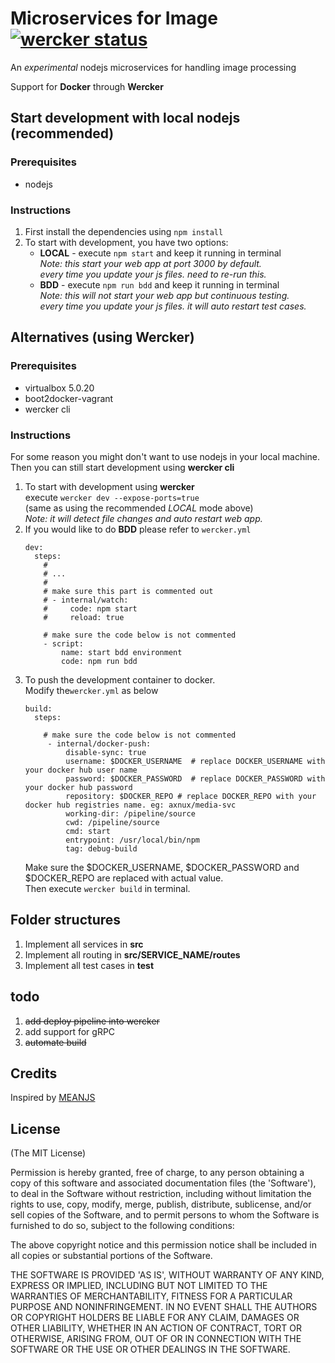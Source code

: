 # Microservices for Image [![wercker status](https://app.wercker.com/status/812f92fff4a3e5c610d61d083dd73194/s "wercker status")](https://app.wercker.com/project/bykey/812f92fff4a3e5c610d61d083dd73194)


An *experimental* nodejs microservices for handling image processing

Support for **Docker** through **Wercker**

## Start development with local nodejs (recommended)
### Prerequisites
- nodejs
### Instructions
1. First install the dependencies using `npm install`  
2. To start with development, you have two options:
   - **LOCAL** - execute `npm start` and keep it running in terminal  
       *Note: this start your web app at port 3000 by default.*  
       *every time you update your js files. need to re-run this.*
   - **BDD** - execute `npm run bdd` and keep it running in terminal  
       *Note: this will not start your web app but continuous testing.*  
       *every time you update your js files. it will auto restart test cases.*

## Alternatives (using Wercker)
### Prerequisites
- virtualbox 5.0.20
- boot2docker-vagrant
- wercker cli
### Instructions
For some reason you might don't want to use nodejs in your local machine.   
Then you can still start development using **wercker cli**
1. To start with development using **wercker**  
    execute `wercker dev --expose-ports=true`   
     (same as using the recommended *LOCAL* mode above)    
     *Note: it will detect file changes and auto restart web app.*  
2. If you would like to do **BDD** please refer to `wercker.yml`  
	```
	dev:
	  steps:
        #
	    # ...
        #
	    # make sure this part is commented out
	    # - internal/watch:
	    #     code: npm start
	    #     reload: true

	    # make sure the code below is not commented
	    - script:
	        name: start bdd environment
	        code: npm run bdd

	```  
3. To push the development container to docker.  
    Modify the`wercker.yml` as below
	```
	build:
	  steps:

	    # make sure the code below is not commented  
	     - internal/docker-push:
	         disable-sync: true
	         username: $DOCKER_USERNAME  # replace DOCKER_USERNAME with your docker hub user name
	         password: $DOCKER_PASSWORD  # replace DOCKER_PASSWORD with your docker hub password
	         repository: $DOCKER_REPO # replace DOCKER_REPO with your docker hub registries name. eg: axnux/media-svc
	         working-dir: /pipeline/source
	         cwd: /pipeline/source
	         cmd: start
	         entrypoint: /usr/local/bin/npm
	         tag: debug-build

	```
    Make sure the $DOCKER_USERNAME, $DOCKER_PASSWORD and $DOCKER_REPO are replaced with actual value.  
    Then execute `wercker build` in terminal.  

## Folder structures
1. Implement all services in **src**  
2. Implement all routing in **src/SERVICE_NAME/routes**  
3. Implement all test cases in **test**

## todo
1. ~~add deploy pipeline into wercker~~
2. add support for gRPC
3. ~~automate build~~


## Credits
Inspired by [MEANJS](https://github.com/meanjs/mean/)

## License
(The MIT License)

Permission is hereby granted, free of charge, to any person obtaining
a copy of this software and associated documentation files (the
'Software'), to deal in the Software without restriction, including
without limitation the rights to use, copy, modify, merge, publish,
distribute, sublicense, and/or sell copies of the Software, and to
permit persons to whom the Software is furnished to do so, subject to
the following conditions:

The above copyright notice and this permission notice shall be
included in all copies or substantial portions of the Software.

THE SOFTWARE IS PROVIDED 'AS IS', WITHOUT WARRANTY OF ANY KIND,
EXPRESS OR IMPLIED, INCLUDING BUT NOT LIMITED TO THE WARRANTIES OF
MERCHANTABILITY, FITNESS FOR A PARTICULAR PURPOSE AND NONINFRINGEMENT.
IN NO EVENT SHALL THE AUTHORS OR COPYRIGHT HOLDERS BE LIABLE FOR ANY
CLAIM, DAMAGES OR OTHER LIABILITY, WHETHER IN AN ACTION OF CONTRACT,
TORT OR OTHERWISE, ARISING FROM, OUT OF OR IN CONNECTION WITH THE
SOFTWARE OR THE USE OR OTHER DEALINGS IN THE SOFTWARE.
